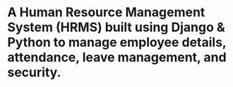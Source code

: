 # A Human Resource Management System (HRMS) built using Django & Python to manage employee details, attendance, leave management, and security.
